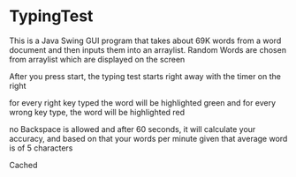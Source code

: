 # TypingTest

This is a Java Swing GUI program that takes about 69K words from a word document and then inputs them into an arraylist.
Random Words are chosen from arraylist which are displayed on the screen

After you press start, the typing test starts right away with the timer on the right

for every right key typed the word will be highlighted green
and for every wrong key type, the word will be highlighted red

no Backspace is allowed and after 60 seconds, it will calculate your accuracy, and based on that your words per minute given that average word is of 5 characters

Cached
